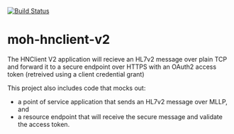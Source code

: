 [![Build Status](https://travis-ci.org/bcgov/moh-hnclient-v2.svg?branch=master)](https://travis-ci.org/bcgov/moh-hnclient-v2)

# moh-hnclient-v2

The HNClient V2 application will recieve an HL7v2 message over plain TCP and forward it to a secure endpoint over HTTPS with an OAuth2 access token (retreived using a client credential grant)

This project also includes code that mocks out:
 - a point of service application that sends an HL7v2 message over MLLP, and
 - a resource endpoint that will receive the secure message and validate the access token.
